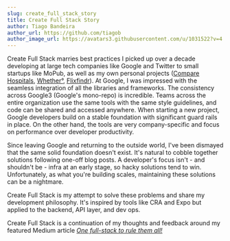 ```yaml
---
slug: create_full_stack_story
title: Create Full Stack Story
author: Tiago Bandeira
author_url: https://github.com/tiagob
author_image_url: https://avatars3.githubusercontent.com/u/1031522?v=4
---
```


Create Full Stack marries best practices I picked up over a decade developing at large tech companies like Google and Twitter to small startups like MoPub, as well as my own personal projects ([Compare Hospitals](https://comparehospitals.org/), [Whether°](https://apps.apple.com/us/app/id1446510851), [Flixfindr](https://www.youtube.com/watch?v=Ekf3k5jIGT4)). At Google, I was impressed with the seamless integration of all the libraries and frameworks. The consistency across Google3 (Google's mono-repo) is incredible. Teams across the entire organization use the same tools with the same style guidelines, and code can be shared and accessed anywhere. When starting a new project, Google developers build on a stable foundation with significant guard rails in place. On the other hand, the tools are very company-specific and focus on performance over developer productivity.

Since leaving Google and returning to the outside world, I've been dismayed that the same solid foundation doesn't exist. It's natural to cobble together solutions following one-off blog posts. A developer's focus isn't - and shouldn't be - infra at an early stage, so hacky solutions tend to win. Unfortunately, as what you're building scales, maintaining these solutions can be a nightmare.

Create Full Stack is my attempt to solve these problems and share my development philosophy. It's inspired by tools like CRA and Expo but applied to the backend, API layer, and dev ops.

Create Full Stack is a continuation of my thoughts and feedback around my featured Medium article _[One full-stack to rule them all!](/blog/rule_them_all)_
